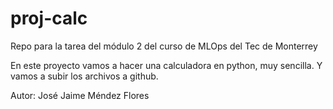 # proj-calc
Repo para la tarea del módulo 2 del curso de MLOps del Tec de Monterrey

En este proyecto vamos a hacer una calculadora en python, muy sencilla. Y vamos a subir los archivos a github. 

Autor: José Jaime Méndez Flores
